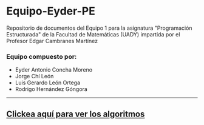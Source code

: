 # Equipo-Eyder-PE

Repositorio de documentos del Equipo 1 para la asignatura "Programación Estructurada" de la Facultad de Matemáticas (UADY) impartida por el Profesor Edgar Cambranes Martínez

### Equipo compuesto por:
+ Eyder Antonio Concha Moreno <br>
+ Jorge Chí León <br>
+ Luis Gerardo León Ortega <br>
+ Rodrigo Hernández Góngora <br>

---

## [Clickea aquí para ver los algoritmos](https://eyderacm.github.io/Equipo-Eyder-PE/)
